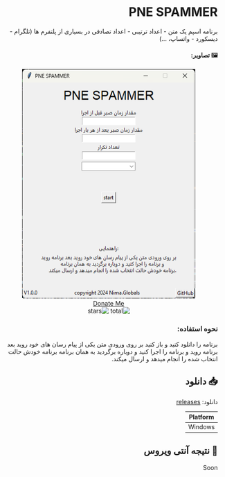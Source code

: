 <div dir="rtl">
  
# PNE SPAMMER
  برنامه اسپم یک متن - اعداد ترتیبی - اعداد تصادفی در بسیاری از پلتفرم ها (تلگرام - دیسکورد - واتساپ، ...)


#### 🖼 تصاویر:
<div align="center">
<img src="https://raw.githubusercontent.com/nima-globals/pne-spammer/main/app-image.png" width="400">
</div>

<div align="center">
<a href="https://idpay.ir/nimaglobals">Donate Me</a>
<br>
  <img src="https://img.shields.io/github/downloads/nima-globals/pne-spammer/total.svg" alt="total" >

<img src="https://img.shields.io/github/stars/nima-globals/pne-spammer" alt="stars">
</div>

### نحوه استفاده:
برنامه را دانلود کنید و باز کنید 
بر روی ورودی متن یکی از پیام رسان های خود روید بعد برنامه روید
و برنامه را اجرا کنید و دوباره برگردید به همان برنامه
برنامه خودش حالت انتخاب شده را انجام میدهد و ارسال میکند.

## 📥 دانلود
دانلود: [releases](https://github.com/nima-globals/pne-spammer/releases)

| Platform |
| ------------- |
| Windows  |

## 🦠 نتیجه آنتی ویروس 
Soon
</div>
